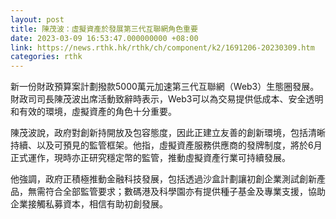 ```yaml
---
layout: post
title: 陳茂波：虛擬資產於發展第三代互聯網角色重要
date: 2023-03-09 16:53:47.000000000 +08:00
link: https://news.rthk.hk/rthk/ch/component/k2/1691206-20230309.htm
categories: rthk
---
```


新一份財政預算案計劃撥款5000萬元加速第三代互聯網（Web3）生態圈發展。財政司司長陳茂波出席活動致辭時表示，Web3可以為交易提供低成本、安全透明和有效的環境，虛擬資產的角色十分重要。

陳茂波說，政府對創新持開放及包容態度，因此正建立友善的創新環境，包括清晰持續、以及可預見的監管框架。他指，虛擬資產服務供應商的發牌制度，將於6月正式運作，現時亦正研究穩定幣的監管，推動虛擬資產行業可持續發展。

他強調，政府正積極推動金融科技發展，包括透過沙盒計劃讓初創企業測試創新產品，無需符合全部監管要求；數碼港及科學園亦有提供種子基金及專業支援，協助企業接觸私募資本，相信有助初創發展。
